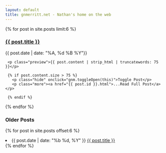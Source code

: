 ```yaml
---
layout: default
title: gnmerritt.net - Nathan's home on the web
---
```


<section>

{% for post in site.posts limit:6 %}
  <article class="post">
       <h3> <a href="{{ post.id }}.html">{{ post.title }}</a></h3>
       <p class="date">{{ post.date | date: "%A, %d %B  %Y"}}</p>

     <p class="preview">{{ post.content | strip_html | truncatewords: 75 }}</p>

     {% if post.content.size > 75 %}
       <p class="hide" onclick="gnm.toggleOpen(this)">Toggle Post</p>
       <p class="more"><a href="{{ post.id }}.html">...Read Full Post</a></p>

     {% endif %}
  </article>
{% endfor %}

</section>

### Older Posts ###

{% for post in site.posts offset:6 %}
  <li>
    <span class="date">{{ post.date | date: "%b %d, %Y" }}</span>
    <a href="{{ post.url }}">{{ post.title }}</a>
  </li>
{% endfor %}